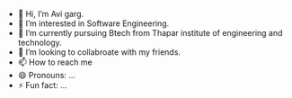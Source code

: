 - 👋 Hi, I’m Avi garg.
- 👀 I’m interested in Software Engineering.
- 🌱 I’m currently pursuing Btech from Thapar institute of engineering and technology.
- 💞️ I’m looking to collabroate with my friends.
- 📫 How to reach me
- 😄 Pronouns: ...
- ⚡ Fun fact: ...

<!---
gargavi-oss/gargavi-oss is a ✨ special ✨ repository because its `README.md` (this file) appears on your GitHub profile.
You can click the Preview link to take a look at your changes.
--->
